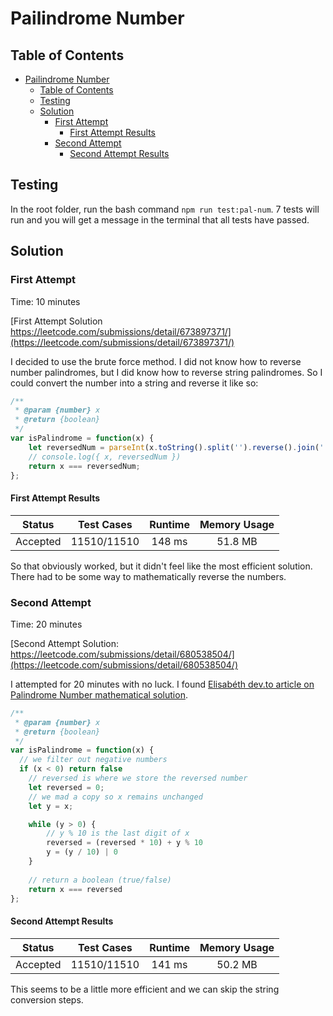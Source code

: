 # Pailindrome Number

## Table of Contents
- [Pailindrome Number](#pailindrome-number)
  - [Table of Contents](#table-of-contents)
  - [Testing](#testing)
  - [Solution](#solution)
    - [First Attempt](#first-attempt)
      - [First Attempt Results](#first-attempt-results)
    - [Second Attempt](#second-attempt)
      - [Second Attempt Results](#second-attempt-results)

## Testing

In the root folder, run the bash command `npm run test:pal-num`. 7 tests will run and you will get a message in the terminal that all tests have passed.

## Solution

### First Attempt

Time: 10 minutes

[First Attempt Solution https://leetcode.com/submissions/detail/673897371/](https://leetcode.com/submissions/detail/673897371/)

I decided to use the brute force method. I did not know how to reverse number palindromes, but I did know how to reverse string palindromes. So I could convert the number into a string and reverse it like so:

```js
/**
 * @param {number} x
 * @return {boolean}
 */
var isPalindrome = function(x) {
    let reversedNum = parseInt(x.toString().split('').reverse().join(''));
    // console.log({ x, reversedNum })
    return x === reversedNum;
};
```

#### First Attempt Results

|  Status      | Test Cases  | Runtime | Memory Usage |   
|:------------:|:-----------:|:-------:|:------------:|
| Accepted     | 11510/11510 |  148 ms |    51.8 MB   | 

So that obviously worked, but it didn't feel like the most efficient solution. There had to be some way to mathematically reverse the numbers.

### Second Attempt

Time: 20 minutes

[Second Attempt Solution: https://leetcode.com/submissions/detail/680538504/](https://leetcode.com/submissions/detail/680538504/)

I attempted for 20 minutes with no luck. I found [Elisabéth dev.to article on Palindrome Number mathematical solution](https://dev.to/elisabethdiang/leetcode-palindrome-number-w-fun-javascript-mathematical-approach-1obi). 

```js
/**
 * @param {number} x
 * @return {boolean}
 */
var isPalindrome = function(x) {
  // we filter out negative numbers
  if (x < 0) return false
    // reversed is where we store the reversed number
    let reversed = 0;
    // we mad a copy so x remains unchanged
    let y = x;

    while (y > 0) {
        // y % 10 is the last digit of x
        reversed = (reversed * 10) + y % 10
        y = (y / 10) | 0
    }
    
    // return a boolean (true/false)
    return x === reversed
};
```
#### Second Attempt Results

|  Status      | Test Cases  | Runtime | Memory Usage |   
|:------------:|:-----------:|:-------:|:------------:|
| Accepted     | 11510/11510 |  141 ms |    50.2 MB   | 
 

This seems to be a little more efficient and we can skip the string conversion steps. 